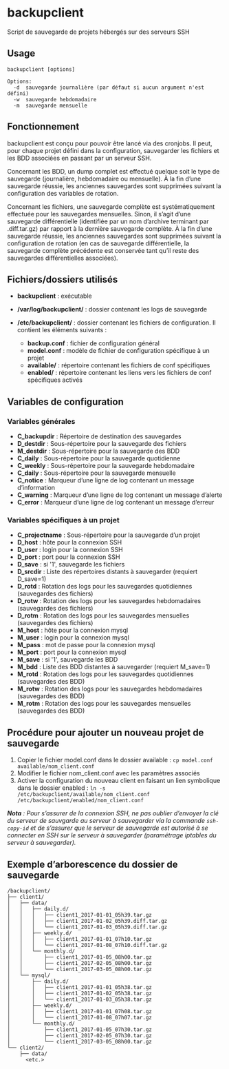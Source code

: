 # backupclient

Script de sauvegarde de projets hébergés sur des serveurs SSH

## Usage

```
backupclient [options]

Options:
  -d  sauvegarde journalière (par défaut si aucun argument n'est défini)
  -w  sauvegarde hebdomadaire
  -m  sauvegarde mensuelle
```

## Fonctionnement

backupclient est conçu pour pouvoir être lancé via des cronjobs. Il peut, pour chaque projet défini dans la configuration, sauvegarder les fichiers et les BDD associées en passant par un serveur SSH.

Concernant les BDD, un dump complet est effectué quelque soit le type de sauvegarde (journalière, hebdomadaire ou mensuelle). À la fin d’une sauvegarde réussie, les anciennes sauvegardes sont supprimées suivant la configuration des variables de rotation.

Concernant les fichiers, une sauvegarde complète est systématiquement effectuée pour les sauvegardes mensuelles. Sinon, il s’agit d’une sauvegarde différentielle (identifiée par un nom d’archive terminant par .diff.tar.gz) par rapport à la dernière sauvegarde complète. À la fin d’une sauvegarde réussie, les anciennes sauvegardes sont supprimées suivant la configuration de rotation (en cas de sauvegarde différentielle, la sauvegarde complète précédente est conservée tant qu’il reste des sauvegardes différentielles associées).

## Fichiers/dossiers utilisés

* **backupclient** : exécutable
* **/var/log/backupclient/** : dossier contenant les logs de sauvegarde
* **/etc/backupclient/** : dossier contenant les fichiers de configuration. Il contient les éléments suivants :

    - **backup.conf** : fichier de configuration général
    - **model.conf** : modèle de fichier de configuration spécifique à un projet
    - **available/** : répertoire contenant les fichiers de conf spécifiques
    - **enabled/** : répertoire contenant les liens vers les fichiers de conf spécifiques activés

## Variables de configuration

### Variables générales

* **C_backupdir** : Répertoire de destination des sauvegardes
* **D_destdir** : Sous-répertoire pour la sauvegarde des fichiers
* **M_destdir** : Sous-répertoire pour la sauvegarde des BDD
* **C_daily** : Sous-répertoire pour la sauvegarde quotidienne
* **C_weekly** : Sous-répertoire pour la sauvegarde hebdomadaire
* **C_daily** : Sous-répertoire pour la sauvegarde mensuelle
* **C_notice** : Marqueur d’une ligne de log contenant un message d’information
* **C_warning** : Marqueur d’une ligne de log contenant un message d’alerte
* **C_error** : Marqueur d’une ligne de log contenant un message d’erreur

### Variables spécifiques à un projet

* **C_projectname** : Sous-répertoire pour la sauvegarde d’un projet
* **D_host** : hôte pour la connexion SSH
* **D_user** : login pour la connexion SSH
* **D_port** : port pour la connexion SSH
* **D_save** : si '1', sauvegarde les fichiers
* **D_srcdir** : Liste des répertoires distants à sauvegarder (requiert D_save=1)
* **D_rotd** : Rotation des logs pour les sauvegardes quotidiennes (sauvegardes des fichiers)
* **D_rotw** : Rotation des logs pour les sauvegardes hebdomadaires (sauvegardes des fichiers)
* **D_rotm** : Rotation des logs pour les sauvegardes mensuelles (sauvegardes des fichiers)
* **M_host** : hôte pour la connexion mysql
* **M_user** : login pour la connexion mysql
* **M_pass** : mot de passe pour la connexion mysql
* **M_port** : port pour la connexion mysql
* **M_save** : si '1', sauvegarde les BDD
* **M_bdd** : Liste des BDD distantes à sauvegarder (requiert M_save=1)
* **M_rotd** : Rotation des logs pour les sauvegardes quotidiennes (sauvegardes des BDD)
* **M_rotw** : Rotation des logs pour les sauvegardes hebdomadaires (sauvegardes des BDD)
* **M_rotm** : Rotation des logs pour les sauvegardes mensuelles (sauvegardes des BDD)

## Procédure pour ajouter un nouveau projet de sauvegarde
1. Copier le fichier model.conf dans le dossier available : `cp model.conf available/nom_client.conf`
2. Modifier le fichier nom_client.conf avec les paramètres associés
3. Activer la configuration du nouveau client en faisant un lien symbolique dans le dossier enabled : `ln -s /etc/backupclient/available/nom_client.conf /etc/backupclient/enabled/nom_client.conf`

_**Nota** : Pour s’assurer de la connexion SSH, ne pas oublier d’envoyer la clé du serveur de sauvgarde au serveur à sauvegarder via la commande `ssh-copy-id` et de s’assurer que le serveur de sauvegarde est autorisé à se connecter en SSH sur le serveur à sauvegarder (paramétrage iptables du serveur à sauvegarder)._

## Exemple d’arborescence du dossier de sauvegarde

```
/backupclient/
├── client1/
│   ├── data/
│   │   ├── daily.d/
│   │   │   ├── client1_2017-01-01_05h39.tar.gz
│   │   │   ├── client1_2017-01-02_05h39.diff.tar.gz
│   │   │   └── client1_2017-01-03_05h39.diff.tar.gz
│   │   ├── weekly.d/
│   │   │   ├── client1_2017-01-01_07h10.tar.gz
│   │   │   └── client1_2017-01-08_07h10.diff.tar.gz
│   │   └── monthly.d/
│   │       ├── client1_2017-01-05_08h00.tar.gz
│   │       ├── client1_2017-02-05_08h00.tar.gz
│   │       └── client1_2017-03-05_08h00.tar.gz
│   └── mysql/
│       ├── daily.d/
│       │   ├── client1_2017-01-01_05h38.tar.gz
│       │   ├── client1_2017-01-02_05h38.tar.gz
│       │   └── client1_2017-01-03_05h38.tar.gz
│       ├── weekly.d/
│       │   ├── client1_2017-01-01_07h08.tar.gz
│       │   └── client1_2017-01-08_07h07.tar.gz
│       └── monthly.d/
│           ├── client1_2017-01-05_07h30.tar.gz
│           ├── client1_2017-02-05_07h30.tar.gz
│           └── client1_2017-03-05_08h00.tar.gz
└── client2/
    ├── data/
      <etc.>
```